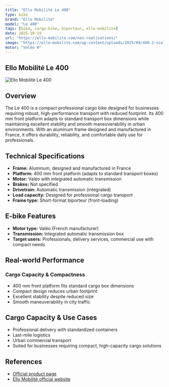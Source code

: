```yaml
---
title: "Ello Mobilité Le 400"
type: bike
brand: "Ello Mobilité"
model: "Le 400"
tags: [bike, cargo-bike, biporteur, ello-mobilite]
date: 2025-10-19
url: "https://ello-mobilite.com/nos-realisations/"
image: "https://ello-mobilite.com/wp-content/uploads/2025/09/400-2-scaled.jpg"
motor: "Valéo W"
---
```


## Ello Mobilité Le 400

![Ello Mobilité Le 400](https://ello-mobilite.com/wp-content/uploads/2025/09/400-2-scaled.jpg)

## Overview

The Le 400 is a compact professional cargo bike designed for businesses requiring robust, high-performance transport with reduced footprint. Its 400 mm front platform adapts to standard transport box dimensions while maintaining excellent stability and smooth maneuverability in urban environments. With an aluminum frame designed and manufactured in France, it offers durability, reliability, and comfortable daily use for professionals.

## Technical Specifications

<!-- BIKE_SPECS_TABLE_START -->
<!-- BIKE_SPECS_TABLE_END -->

- **Frame:** Aluminum, designed and manufactured in France
- **Platform:** 400 mm front platform (adapts to standard transport boxes)
- **Motor:** Valéo with integrated automatic transmission
- **Brakes:** Not specified
- **Drivetrain:** Automatic transmission (integrated)
- **Load capacity:** Designed for professional cargo transport
- **Frame type:** Short-format biporteur (front-loading)

## E-bike Features

- **Motor type:** Valéo (French manufacturer)
- **Transmission:** Integrated automatic transmission box
- **Target users:** Professionals, delivery services, commercial use with compact needs

## Real-world Performance

### Cargo Capacity & Compactness

- 400 mm front platform fits standard cargo box dimensions
- Compact design reduces urban footprint
- Excellent stability despite reduced size
- Smooth maneuverability in city traffic

## Cargo Capacity & Use Cases

- Professional delivery with standardized containers
- Last-mile logistics
- Urban commercial transport
- Suited for businesses requiring compact, high-capacity cargo solutions

## References

- [Official product page](https://ello-mobilite.com/nos-realisations/)
- [Ello Mobilité official website](https://ello-mobilite.com)
